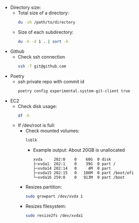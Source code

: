 
- Directory size:
  - Total size of a directory:
    ```bash
    du -sh /path/to/directory
    ```
  - Size of each subdirectory:
    ```bash
    du -h -d 1 . | sort -h
    ```
- Github
  - Check ssh connection
    ```bash
    ssh -T git@github.com
    ```
- Poetry
  - ssh private repo with commit id
    ```bash
    poetry config experimental.system-git-client true
    ```
- EC2
  - Check disk usage:
    ```bash
    df -h
    ```
  - If /dev/root is full:
    - Check mounted volumes:
      ```bash
      lsblk
      ```
      - Example output: About 20GB is unallocated
        ``` 
        xvda     202:0    0    60G  0 disk
        ├─xvda1  202:1    0    39G  0 part /
        ├─xvda14 202:14   0     4M  0 part
        ├─xvda15 202:15   0   106M  0 part /boot/efi
        └─xvda16 259:0    0   913M  0 part /boot
        ```
    - Resizes partition:
        ```bash
        sudo growpart /dev/xvda 1
        ```
    - Resizes filesystem:
        ```bash
        sudo resize2fs /dev/xvda1
        ```
    